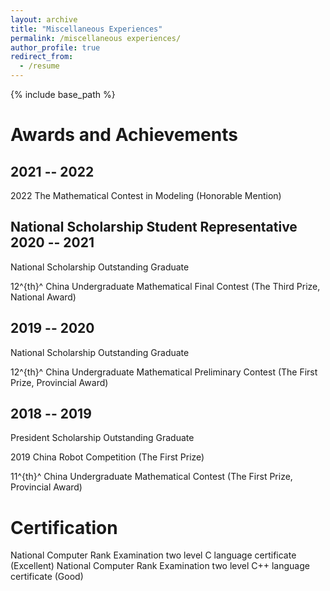 ```yaml
---
layout: archive
title: "Miscellaneous Experiences"
permalink: /miscellaneous experiences/
author_profile: true
redirect_from:
  - /resume
---
```


{% include base_path %}

Awards and Achievements
======
2021 -- 2022
------
2022 The Mathematical Contest in Modeling (Honorable Mention)

National Scholarship Student Representative
2020 -- 2021
------
National Scholarship Outstanding Graduate

12^{th}^ China Undergraduate Mathematical Final Contest (The Third Prize, National Award)

2019 -- 2020
------
National Scholarship Outstanding Graduate

12^{th}^ China Undergraduate Mathematical Preliminary Contest (The First Prize, Provincial Award)

2018 -- 2019
------
President Scholarship Outstanding Graduate

2019 China Robot Competition (The First Prize)

11^{th}^ China Undergraduate Mathematical Contest (The First Prize, Provincial Award)

Certification
======
National Computer Rank Examination two level C language certificate (Excellent)
National Computer Rank Examination two level C++ language certificate (Good)
